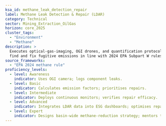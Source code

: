 ```yaml
---
ksa_id: methane_leak_detection_repair
label: Methane Leak Detection & Repair (LDAR)
category: Technical
sector: Mining_Extraction_OilGas
horizon: core_2025
cluster_tags:
  - "Environment"
  - "Methane"
description: >
  Executes optical-gas-imaging, OGI drones, and quantification protocols to
  find and fix fugitive emissions in line with 2024 EPA Subpart W rules.
source_frameworks:
  - "EPA 2024 methane rule"
proficiency_levels:
  - level: Awareness
    indicator: Uses OGI camera; logs component leaks.
  - level: Basic
    indicator: Calculates emission factors; prioritises repairs.
  - level: Intermediate
    indicator: Deploys continuous monitors; verifies repair efficacy.
  - level: Advanced
    indicator: Integrates LDAR data into ESG dashboards; optimises repair crew routes.
  - level: Expert
    indicator: Designs basin-wide methane-reduction strategy; mentors teams; engages regulators & investors.
---
```


